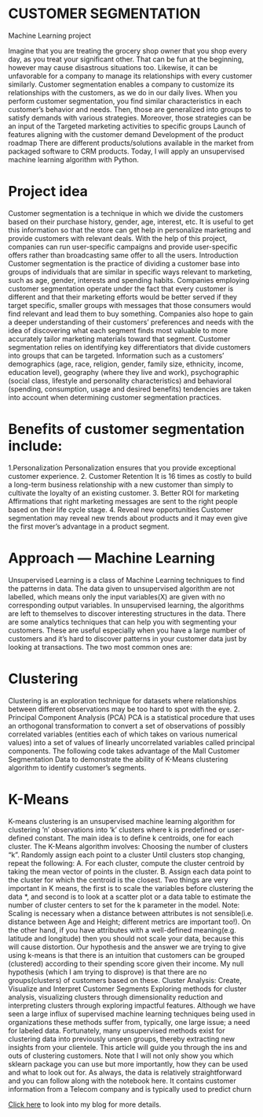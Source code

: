 # CUSTOMER SEGMENTATION
Machine Learning project

Imagine that you are treating the grocery shop owner that you shop every day, as you treat your significant other. That can be fun at the beginning, however may cause disastrous situations too. Likewise, it can be unfavorable for a company to manage its relationships with every customer similarly.
Customer segmentation enables a company to customize its relationships with the customers, as we do in our daily lives.
When you perform customer segmentation, you find similar characteristics in each customer’s behavior and needs. Then, those are generalized into groups to satisfy demands with various strategies. Moreover, those strategies can be an input of the
Targeted marketing activities to specific groups
Launch of features aligning with the customer demand
Development of the product roadmap
There are different products/solutions available in the market from packaged software to CRM products. Today, I will apply an unsupervised machine learning algorithm with Python.
# Project idea 
Customer segmentation is a technique in which we divide the customers based on their purchase history, gender, age, interest, etc. It is useful to get this information so that the store can get help in personalize marketing and provide customers with relevant deals. With the help of this project, companies can run user-specific campaigns and provide user-specific offers rather than broadcasting same offer to all the users.
Introduction
Customer segmentation is the practice of dividing a customer base into groups of individuals that are similar in specific ways relevant to marketing, such as age, gender, interests and spending habits.
Companies employing customer segmentation operate under the fact that every customer is different and that their marketing efforts would be better served if they target specific, smaller groups with messages that those consumers would find relevant and lead them to buy something. Companies also hope to gain a deeper understanding of their customers’ preferences and needs with the idea of discovering what each segment finds most valuable to more accurately tailor marketing materials toward that segment.
Customer segmentation relies on identifying key differentiators that divide customers into groups that can be targeted. Information such as a customers’ demographics (age, race, religion, gender, family size, ethnicity, income, education level), geography (where they live and work), psychographic (social class, lifestyle and personality characteristics) and behavioral (spending, consumption, usage and desired benefits) tendencies are taken into account when determining customer segmentation practices.

# Benefits of customer segmentation include:

1.Personalization
Personalization ensures that you provide exceptional customer experience.
2. Customer Retention
It is 16 times as costly to build a long-term business relationship with a new customer than simply to cultivate the loyalty of an existing customer.
3. Better ROI for marketing
Affirmations that right marketing messages are sent to the right people based on their life cycle stage.
4. Reveal new opportunities
Customer segmentation may reveal new trends about products and it may even give the first mover’s advantage in a product segment.

# Approach — Machine Learning
Unsupervised Learning is a class of Machine Learning techniques to find the patterns in data. The data given to unsupervised algorithm are not labelled, which means only the input variables(X) are given with no corresponding output variables. In unsupervised learning, the algorithms are left to themselves to discover interesting structures in the data.
There are some analytics techniques that can help you with segmenting your customers. These are useful especially when you have a large number of customers and it’s hard to discover patterns in your customer data just by looking at transactions. The two most common ones are:

# Clustering
Clustering is an exploration technique for datasets where relationships between different observations may be too hard to spot with the eye.
2. Principal Component Analysis (PCA)
PCA is a statistical procedure that uses an orthogonal transformation to convert a set of observations of possibly correlated variables (entities each of which takes on various numerical values) into a set of values of linearly uncorrelated variables called principal components.
The following code takes advantage of the Mall Customer Segmentation Data to demonstrate the ability of K-Means clustering algorithm to identify customer’s segments.

# K-Means
K-means clustering is an unsupervised machine learning algorithm for clustering ’n’ observations into ‘k’ clusters where k is predefined or user-defined constant. The main idea is to define k centroids, one for each cluster.
The K-Means algorithm involves:
Choosing the number of clusters “k”.
Randomly assign each point to a cluster
Until clusters stop changing, repeat the following:
A. For each cluster, compute the cluster centroid by taking the mean vector of points in the cluster.
B. Assign each data point to the cluster for which the centroid is the closest.
Two things are very important in K means, the first is to scale the variables before clustering the data *, and second is to look at a scatter plot or a data table to estimate the number of cluster centers to set for the k parameter in the model.
Note: Scaling is necessary when a distance between attributes is not sensible(i.e. distance between Age and Height; different metrics are important too!). On the other hand, if you have attributes with a well-defined meaning(e.g. latitude and longitude) then you should not scale your data, because this will cause distortion.
Our hypothesis and the answer we are trying to give using k-means is that there is an intuition that customers can be grouped (clustered) according to their spending score given their income. My null hypothesis (which I am trying to disprove) is that there are no groups(clusters) of customers based on these.
Cluster Analysis: Create, Visualize and Interpret Customer Segments
Exploring methods for cluster analysis, visualizing clusters through dimensionality reduction and interpreting clusters through exploring impactful features.
Although we have seen a large influx of supervised machine learning techniques being used in organizations these methods suffer from, typically, one large issue; a need for labeled data. Fortunately, many unsupervised methods exist for clustering data into previously unseen groups, thereby extracting new insights from your clientele.
This article will guide you through the ins and outs of clustering customers. Note that I will not only show you which sklearn package you can use but more importantly, how they can be used and what to look out for.
As always, the data is relatively straightforward and you can follow along with the notebook here. It contains customer information from a Telecom company and is typically used to predict churn

[Click here](https://medium.com/@bsreeja.cse/customer-segmentation-6b8f08317059) to look into my blog for more details.
